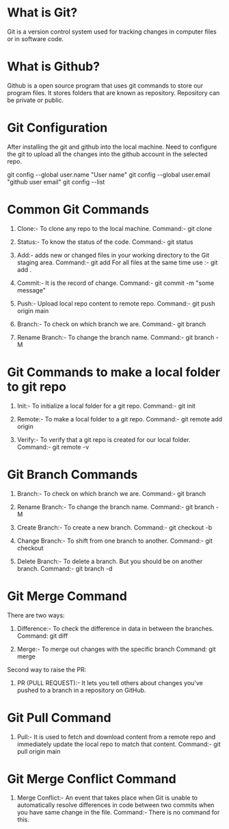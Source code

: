 # What is Git?
Git is a version control system used for tracking changes in computer files or in software code.

# What is Github?
Github is a open source program that uses git commands to store our program files.
It stores folders that are known as repository. Repository can be private or public.

# Git Configuration
After installing the git and github into the local machine. Need to configure the git to upload all the changes
into the github account in the selected repo.

git config --global user.name "User name"
git config --global user.email "github user email"
git config --list


# Common Git Commands

1. Clone:- To clone any repo to the local machine. 
   Command:- git clone <git url>

2. Status:- To know the status of the code.
   Command:- git status

3. Add:- adds new or changed files in your working directory to the Git staging area.
   Command:- git add <file name>
   For all files at the same time use :- git add . 

4. Commit:- It is the record of change.
   Command:- git commit -m "some message"

5. Push:- Upload local repo content to remote repo.
   Command:- git push origin main

6. Branch:- To check on which branch we are.
   Command:- git branch

7. Rename Branch:- To change the branch name.
   Command:- git branch -M <branch name>



# Git Commands to make a local folder to git repo

1. Init:- To initialize a local folder for a git repo.
   Command:- git init

2. Remote:- To make a local folder to a git repo.
   Command:- git remote add origin <repo link>

3. Verify:- To verify that a git repo is created for our local folder.
   Command:- git remote -v



# Git Branch Commands

1. Branch:- To check on which branch we are.
   Command:- git branch

2. Rename Branch:- To change the branch name.
   Command:- git branch -M <branch name>

3. Create Branch:- To create a new branch.
   Command:- git checkout -b <new branch name>

4. Change Branch:- To shift from one branch to another.
   Command:- git checkout <branch name>

5. Delete Branch:- To delete a branch. But you should be on another branch.
   Command:- git branch -d <branch name>



# Git Merge Command

There are two ways:

1. Difference:- To check the difference in data in between the branches.
   Command: git diff <branch name>

2. Merge:- To merge out changes with the specific branch
   Command: git merge <branch name>

Second way to raise the PR:

1. PR (PULL REQUEST):- It lets you tell others about changes you've pushed to a branch in a repository on GitHub.


# Git Pull Command

1. Pull:- It is used to fetch and download content from a remote repo and immediately update the local repo
                  to match that content.
   Command:- git pull origin main



# Git Merge Conflict Command

1. Merge Conflict:- An event that takes place when Git is unable to automatically resolve differences in code
                    between two commits when you have same change in the file.
   Command:- There is no command for this.
   


